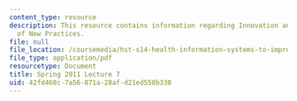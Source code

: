 ```yaml
---
content_type: resource
description: This resource contains information regarding Innovation and Adoption
  of New Practices.
file: null
file_location: /coursemedia/hst-s14-health-information-systems-to-improve-quality-of-care-in-resource-poor-settings-spring-2012/42fd468c7a56871a28afd21ed558b330_MITHST_S14S12_lec12_1107.pdf
file_type: application/pdf
resourcetype: Document
title: Spring 2011 Lecture 7
uid: 42fd468c-7a56-871a-28af-d21ed558b330
---
```

